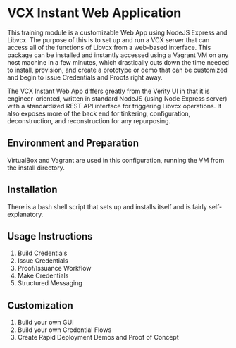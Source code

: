 # VCX Instant Web Application

This training module is a customizable Web App using NodeJS Express and Libvcx. The purpose of this is to set up and run a VCX server that can access all of the functions of Libvcx from a web-based interface. This package can be installed and instantly accessed using a Vagrant VM on any host machine in a few minutes, which drastically cuts down the time needed to install, provision, and create a prototype or demo that can be customized and begin to issue Credentials and Proofs right away. 

The VCX Instant Web App differs greatly from the Verity UI in that it is engineer-oriented, written in standard NodeJS (using Node Express server) with a standardized REST API interface for triggering Libvcx operations. It also exposes more of the back end for tinkering, configuration, deconstruction, and reconstruction for any repurposing. 

## Environment and Preparation

VirtualBox and Vagrant are used in this configuration, running the VM from the install directory.

## Installation

There is a bash shell script that sets up and installs itself and is fairly self-explanatory.

## Usage Instructions

1. Build Credentials
2. Issue Credentials
3. Proof/Issuance Workflow
4. Make Credentials
5. Structured Messaging
<!-- Make Complex Proofs -->

## Customization

1. Build your own GUI
2. Build your own Credential Flows
3. Create Rapid Deployment Demos and Proof of Concept
<!-- 3. Build Complex Proofs -->